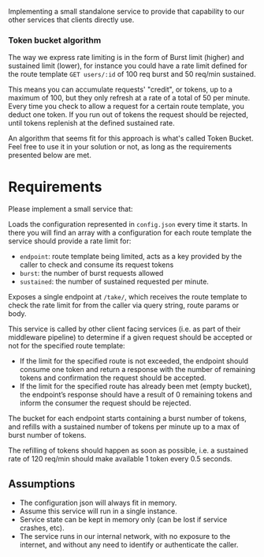 Implementing a small standalone service to provide that capability to our other services that clients directly use.

### Token bucket algorithm
The way we express rate limiting is in the form of Burst limit (higher) and sustained limit (lower), for instance you could have a rate limit defined for the route template `GET users/:id` of 100 req burst and 50 req/min sustained.

This means you can accumulate requests' "credit", or tokens, up to a maximum of 100, but they only refresh at a rate of a total of 50 per minute. Every time you check to allow a request for a certain route template, you deduct one token. If you run out of tokens the request should be rejected, until tokens replenish at the defined sustained rate.

An algorithm that seems fit for this approach is what's called Token Bucket. Feel free to use it in your solution or not, as long as the requirements presented below are met.

# Requirements
Please implement a small service that:

Loads the configuration represented in `config.json` every time it starts. In there you will find an array with a configuration for each route template the service should provide a rate limit for:
- `endpoint`: route template being limited, acts as a key provided by the caller to check and consume its request tokens
- `burst`: the number of burst requests allowed
- `sustained`: the number of sustained requested per minute.

Exposes a single endpoint at `/take/`, which receives the route template to check the rate limit for from the caller via query string, route params or body.

This service is called by other client facing services (i.e. as part of their middleware pipeline) to determine if a given request should be accepted or not for the specified route template:
- If the limit for the specified route is not exceeded, the endpoint should consume one token and return a response with the number of remaining tokens and confirmation the request should be accepted.
- If the limit for the specified route has already been met (empty bucket), the endpoint’s response should have a result of 0 remaining tokens and inform the consumer the request should be rejected.

The bucket for each endpoint starts containing a burst number of tokens, and refills with a sustained number of tokens per minute up to a max of burst number of tokens.

The refilling of tokens should happen as soon as possible, i.e. a sustained rate of 120 req/min should make available 1 token every 0.5 seconds.

## Assumptions
- The configuration json will always fit in memory.
- Assume this service will run in a single instance.
- Service state can be kept in memory only (can be lost if service crashes, etc).
- The service runs in our internal network, with no exposure to the internet, and without any need to identify or authenticate the caller.
